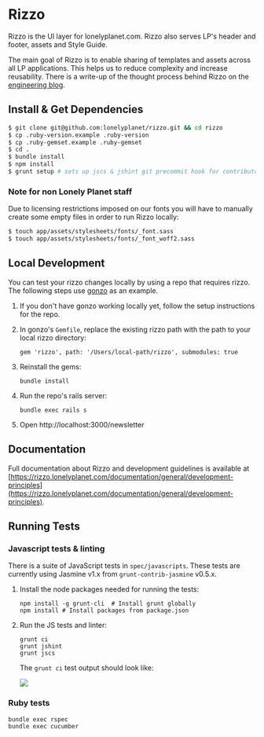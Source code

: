 # Rizzo

Rizzo is the UI layer for lonelyplanet.com. Rizzo also serves LP's header and footer, assets and Style Guide.

The main goal of Rizzo is to enable sharing of templates and assets across all LP applications. This helps us to reduce complexity and increase reusability. There is a write-up of the thought process behind Rizzo on the [engineering blog](http://engineering.lonelyplanet.com/2014/05/18/a-maintainable-styleguide.html).

## Install & Get Dependencies

```bash
$ git clone git@github.com:lonelyplanet/rizzo.git && cd rizzo
$ cp .ruby-version.example .ruby-version
$ cp .ruby-gemset.example .ruby-gemset
$ cd .
$ bundle install
$ npm install
$ grunt setup # sets up jscs & jshint git precommit hook for contributors, and inits the private font submodule
```

### Note for non Lonely Planet staff

Due to licensing restrictions imposed on our fonts you will have to manually create some empty files in order to run Rizzo locally:

```bash
$ touch app/assets/stylesheets/fonts/_font.sass
$ touch app/assets/stylesheets/fonts/_font_woff2.sass
```

## Local Development

You can test your rizzo changes locally by using a repo that requires rizzo. The following steps use [gonzo](https://github.com/lonelyplanet/gonzo) as an example.

1. If you don't have gonzo working locally yet, follow the setup instructions for the repo.

2. In gonzo's `Gemfile`, replace the existing rizzo path with the path to your local rizzo directory:

   ```
   gem 'rizzo', path: '/Users/local-path/rizzo', submodules: true
   ```

3. Reinstall the gems:

   ```
   bundle install
   ```

4. Run the repo's rails server:

   ```
   bundle exec rails s
   ```

5. Open http://localhost:3000/newsletter

## Documentation

Full documentation about Rizzo and development guidelines is available at [https://rizzo.lonelyplanet.com/documentation/general/development-principles](https://rizzo.lonelyplanet.com/documentation/general/development-principles).

## Running Tests

### Javascript tests & linting

There is a suite of JavaScript tests in `spec/javascripts`. These tests are currently using Jasmine v1.x from `grunt-contrib-jasmine` v0.5.x.

1. Install the node packages needed for running the tests:

   ```shell
   npm install -g grunt-cli  # Install grunt globally
   npm install # Install packages from package.json
   ```

2. Run the JS tests and linter:

   ```shell
   grunt ci
   grunt jshint
   grunt jscs
   ```

   The `grunt ci` test output should look like:

   ![](http://d.pr/i/jSY4+)

### Ruby tests

```shell
bundle exec rspec
bundle exec cucumber
```
